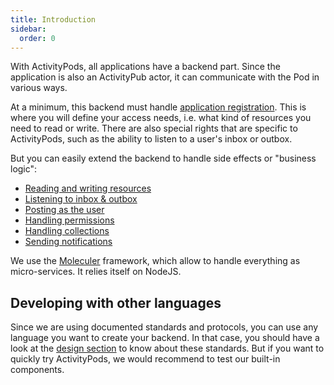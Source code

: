 ```yaml
---
title: Introduction
sidebar:
  order: 0
---
```


With ActivityPods, all applications have a backend part. Since the application is also an ActivityPub actor, it can communicate with the Pod in various ways.

At a minimum, this backend must handle [application registration](../application-registration/). This is where you will define your access needs, i.e. what kind of resources you need to read or write. There are also special rights that are specific to ActivityPods, such as the ability to listen to a user's inbox or outbox.

But you can easily extend the backend to handle side effects or "business logic":

- [Reading and writing resources](../reading-and-writing-resources/)
- [Listening to inbox & outbox](../listening-to-inbox-and-outbox/)
- [Posting as the user](../posting-as-the-user/)
- [Handling permissions](../handling-permissions/)
- [Handling collections](../handling-collections/)
- [Sending notifications](../sending-notifications/)

We use the [Moleculer](https://moleculer.service) framework, which allow to handle everything as micro-services. It relies itself on NodeJS.

## Developing with other languages

Since we are using documented standards and protocols, you can use any language you want to create your backend. In that case, you should have a look at the [design section](../../design/overall-architecture/) to know about these standards. But if you want to quickly try ActivityPods, we would recommend to test our built-in components.
